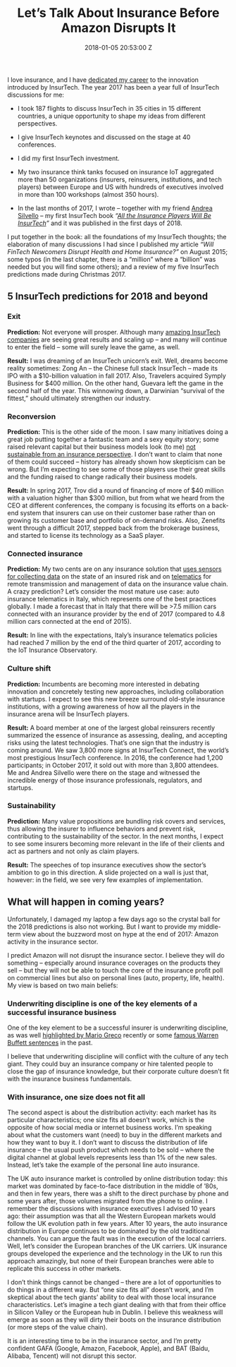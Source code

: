 ﻿---
title: Let’s Talk About Insurance Before Amazon Disrupts It
date: 2018-01-05 20:53:00 Z
tags:
- insurtech
- insurance
Image: "/uploads/matteo.jpg"
Person: Matteo Carbone
category:
- InsurTech
Companies:
- Alibaba
- Trov
- Zenefits
Markets:
- China
- Europe
- Asia
- Italy
---

I love insurance, and I have [dedicated my career](https://www.linkedin.com/pulse/lets-do-itif-you-trust-insurtech-matteo-carbone/) to the innovation introduced by InsurTech. The year 2017 has been a year full of InsurTech discussions for me:

* I took 187 flights to discuss InsurTech in 35 cities in 15 different countries, a unique opportunity to shape my ideas from different perspectives.

* I give InsurTech keynotes and discussed on the stage at 40 conferences.

* I did my first InsurTech investment.

* My two insurance think tanks focused on insurance IoT aggregated more than 50 organizations (insurers, reinsurers, institutions, and tech players) between Europe and US with hundreds of executives involved in more than 100 workshops (almost 350 hours).

* In the last months of 2017, I wrote – together with my friend [Andrea Silvello](https://www.linkedin.com/in/andrea-silvello-52240210/) – my first InsurTech book *“[All the Insurance Players Will Be InsurTech](https://www.morebooks.de/store/gb/book/all-the-insurance-players-will-be-insurtech/isbn/978-620-2-30419-1)”* and it was published in the first days of 2018.

I put together in the book: all the foundations of my InsurTech thoughts; the elaboration of many discussions I had since I published my article *“Will FinTech Newcomers Disrupt Health and Home Insurance?”* on August 2015; some typos (in the last chapter, there is a “million” where a “billion” was needed but you will find some others); and a review of my five InsurTech predictions made during Christmas 2017.

## 5 InsurTech predictions for 2018 and beyond

### Exit

**Prediction:** Not everyone will prosper. Although many [amazing InsurTech companies](https://letstalkpayments.com/101-insurtech-startups-revolutionizing-the-4-5-trillion-dollar-insurance-industry/) are seeing great results and scaling up – and many will continue to enter the field – some will surely leave the game, as well.

**Result:** I was dreaming of an InsurTech unicorn’s exit. Well, dreams become reality sometimes: Zong An – the Chinese full stack InsurTech – made its IPO with a $10-billion valuation in fall 2017. Also, Travelers acquired Symply Business for $400 million. On the other hand, Guevara left the game in the second half of the year. This winnowing down, a Darwinian “survival of the fittest,” should ultimately strengthen our industry.

### Reconversion

**Prediction:** This is the other side of the moon. I saw many initiatives doing a great job putting together a fantastic team and a sexy equity story; some raised relevant capital but their business models look (to me) [not sustainable from an insurance perspective](https://www.linkedin.com/pulse/my-four-ps-insurtech-matteo-carbone?trk=mp-author-card). I don’t want to claim that none of them could succeed – history has already shown how skepticism can be wrong. But I’m expecting to see some of those players use their great skills and the funding raised to change radically their business models.

**Result:** In spring 2017, Trov did a round of financing of more of $40 million with a valuation higher than $300 million, but from what we heard from the CEO at different conferences, the company is focusing its efforts on a back-end system that insurers can use on their customer base rather than on growing its customer base and portfolio of on-demand risks. Also, Zenefits went through a difficult 2017, stepped back from the brokerage business, and started to license its technology as a SaaS player.

### Connected insurance

**Prediction:** My two cents are on any insurance solution that [uses sensors for collecting data](https://letstalkpayments.com/the-role-of-sensory-technology-in-underwriting/) on the state of an insured risk and on [telematics](https://letstalkpayments.com/secrets-insurtechs-can-learn-from-the-auto-insurance-industrys-telematics-experience/) for remote transmission and management of data on the insurance value chain. A crazy prediction? Let’s consider the most mature use case: auto insurance telematics in Italy, which represents one of the best practices globally. I made a forecast that in Italy that there will be >7.5 million cars connected with an insurance provider by the end of 2017 (compared to 4.8 million cars connected at the end of 2015).

**Result:** In line with the expectations, Italy’s insurance telematics policies had reached 7 million by the end of the third quarter of 2017, according to the IoT Insurance Observatory.

### Culture shift

**Prediction:** Incumbents are becoming more interested in debating innovation and concretely testing new approaches, including collaboration with startups. I expect to see this new breeze surround old-style insurance institutions, with a growing awareness of how all the players in the insurance arena will be InsurTech players.

**Result:** A board member at one of the largest global reinsurers recently summarized the essence of insurance as assessing, dealing, and accepting risks using the latest technologies. That’s one sign that the industry is coming around. We saw 3,800 more signs at InsurTech Connect, the world’s most prestigious InsurTech conference. In 2016, the conference had 1,200 participants; in October 2017, it sold out with more than 3,800 attendees. Me and Andrea Silvello were there on the stage and witnessed the incredible energy of those insurance professionals, regulators, and startups.

### Sustainability

**Prediction:** Many value propositions are bundling risk covers and services, thus allowing the insurer to influence behaviors and prevent risk, contributing to the sustainability of the sector. In the next months, I expect to see some insurers becoming more relevant in the life of their clients and act as partners and not only as claim players.

**Result:** The speeches of top insurance executives show the sector’s ambition to go in this direction. A slide projected on a wall is just that, however: in the field, we see very few examples of implementation.

## What will happen in coming years?

Unfortunately, I damaged my laptop a few days ago so the crystal ball for the 2018 predictions is also not working. But I want to provide my middle-term view about the buzzword most on hype at the end of 2017: Amazon activity in the insurance sector.

I predict Amazon will not disrupt the insurance sector. I believe they will do something – especially around insurance coverages on the products they sell – but they will not be able to touch the core of the insurance profit poll on commercial lines but also on personal lines (auto, property, life, health). My view is based on two main beliefs:

### Underwriting discipline is one of the key elements of a successful insurance business

One of the key element to be a successful insurer is underwriting discipline, as was well [highlighted by Mario Greco](https://www.ft.com/content/8cee1532-6ae4-11e7-bfeb-33fe0c5b7eaa) recently or some [famous Warren Buffett sentences](https://insnerds.com/warren-buffetts-tips-success-insurance-industry/) in the past.

I believe that underwriting discipline will conflict with the culture of any tech giant. They could buy an insurance company or hire talented people to close the gap of insurance knowledge, but their corporate culture doesn’t fit with the insurance business fundamentals.

### With insurance, one size does not fit all

The second aspect is about the distribution activity: each market has its particular characteristics; one size fits all doesn’t work, which is the opposite of how social media or internet business works. I’m speaking about what the customers want (need) to buy in the different markets and how they want to buy it. I don’t want to discuss the distribution of life insurance – the usual push product which needs to be sold – where the digital channel at global levels represents less than 1% of the new sales. Instead, let’s take the example of the personal line auto insurance.

The UK auto insurance market is controlled by online distribution today: this market was dominated by face-to-face distribution in the middle of ’80s, and then in few years, there was a shift to the direct purchase by phone and some years after, those volumes migrated from the phone to online. I remember the discussions with insurance executives I advised 10 years ago: their assumption was that all the Western European markets would follow the UK evolution path in few years. After 10 years, the auto insurance distribution in Europe continues to be dominated by the old traditional channels. You can argue the fault was in the execution of the local carriers. Well, let’s consider the European branches of the UK carriers. UK insurance groups developed the experience and the technology in the UK to run this approach amazingly, but none of their European branches were able to replicate this success in other markets.

I don’t think things cannot be changed – there are a lot of opportunities to do things in a different way. But “one size fits all” doesn’t work, and I’m skeptical about the tech giants’ ability to deal with those local insurance characteristics. Let’s imagine a tech giant dealing with that from their office in Silicon Valley or the European hub in Dublin. I believe this weakness will emerge as soon as they will dirty their boots on the insurance distribution (or more steps of the value chain).

It is an interesting time to be in the insurance sector, and I’m pretty confident GAFA (Google, Amazon, Facebook, Apple), and BAT (Baidu, Alibaba, Tencent) will not disrupt this sector.